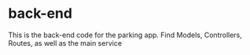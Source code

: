 # back-end

This is the back-end code for the parking app.
Find Models, Controllers, Routes, as well as the main service